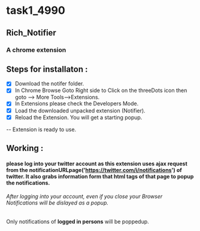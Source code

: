 # task1_4990

## Rich_Notifier
### A chrome extension



## Steps for installaton :
  - [x] Download the notifer folder.
  - [x] In Chrome Browse Goto Right side to Click  on the threeDots icon then goto --> More Tools-->Extensions.
  - [x] In Extensions please check the Developers Mode.
  - [x] Load the downloaded unpacked extension (Notifier).
  - [x] Reload the Extension. You will get a starting popup.
   
   -- Extension is ready to use.
  ## Working :
  
   #### please log into your twitter account as this extension uses ajax request from the notificationURLpage('https://twitter.com/i/notifications') of twitter.  It also grabs information form that html tags of that page to popup the notifications.
   ###### After logging into your account, even if you close your Browser Notifications will be dislayed as a popup.
   
   Only notifications of **logged in persons** will be poppedup.
   
